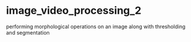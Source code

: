 # image_video_processing_2
performing morphological operations on an image along with thresholding and segmentation
